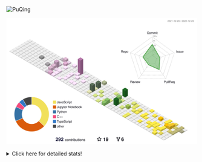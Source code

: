 ![PuQing](https://user-images.githubusercontent.com/27223114/171565019-9a56fae6-b08b-421f-99db-7e830da42371.png)

![](./profile-3d-contrib/profile-season-animate.svg)

<details>
<summary>Click here for detailed stats!</summary>

<!--START_SECTION:waka-->
**I'm a Night 🦉** 

```text
🌞 Morning    45 commits     ███░░░░░░░░░░░░░░░░░░░░░░   11.57% 
🌆 Daytime    125 commits    ████████░░░░░░░░░░░░░░░░░   32.13% 
🌃 Evening    117 commits    ███████░░░░░░░░░░░░░░░░░░   30.08% 
🌙 Night      102 commits    ██████░░░░░░░░░░░░░░░░░░░   26.22%

```


📊 **This Week I Spent My Time On** 

```text
💬 Programming Languages: 
C++                      5 hrs 15 mins       ████████████░░░░░░░░░░░░░   50.82% 
Python                   2 hrs 13 mins       █████░░░░░░░░░░░░░░░░░░░░   21.47% 
Bash                     53 mins             ██░░░░░░░░░░░░░░░░░░░░░░░   8.64% 
CMake                    50 mins             ██░░░░░░░░░░░░░░░░░░░░░░░   8.2% 
YAML                     22 mins             █░░░░░░░░░░░░░░░░░░░░░░░░   3.64%

🔥 Editors: 
VS Code                  10 hrs 8 mins       ████████████████████████░   97.9% 
CLion                    13 mins             ░░░░░░░░░░░░░░░░░░░░░░░░░   2.1%

💻 Operating System: 
Mac                      10 hrs 21 mins      █████████████████████████   100.0%

```


<!--END_SECTION:waka-->
</details>
